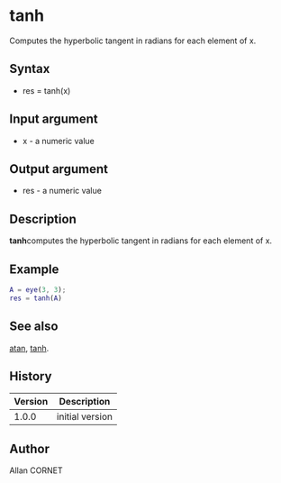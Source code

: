 

# tanh

Computes the hyperbolic tangent in radians for each element of x.

## Syntax

- res = tanh(x)

## Input argument

 - x - a numeric value

## Output argument

 - res - a numeric value

## Description

<b>tanh</b>computes the hyperbolic tangent in radians for each element of x.

## Example

```matlab
A = eye(3, 3);
res = tanh(A)
```

## See also

[atan](atan.md), [tanh](atan.md).
## History

|Version|Description|
|------|------|
|1.0.0|initial version|


## Author

Allan CORNET



